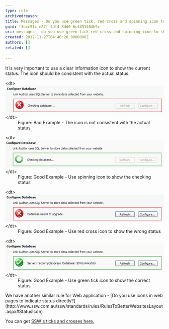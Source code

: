 ```yaml
---
type: rule
archivedreason: 
title: Messages - Do you use green tick, red cross and spinning icon to show the status?
guid: f3ecc9fc-e87f-4df4-8dd0-6c4451404b9c
uri: messages---do-you-use-green-tick-red-cross-and-spinning-icon-to-show-the-status
created: 2012-11-27T04:40:28.0000000Z
authors: []
related: []

---
```


It is very important to use a clear information icon to show the current status. The icon should be consistent with the actual status.

<!--endintro-->
<dl class="badImage">&lt;dt&gt;<img alt="inconsistent icon and actual status" src="../../assets/wrongIconStatus.gif">&lt;/dt&gt;
<dd>Figure: Bad Example - The icon is not consistent with the actual status</dd></dl><dl class="goodImage">&lt;dt&gt;<img alt="spinning icon to show status" src="../../assets/spinningIconStatus.gif">&lt;/dt&gt;
<dd>Figure: Good Example - Use spinning icon to show the checking status</dd></dl><dl class="goodImage">&lt;dt&gt;<img alt="cross icon to show status" src="../../assets/crossIconStatus.gif">&lt;/dt&gt;
<dd>Figure: Good Example - Use red cross icon to show the wrong status</dd></dl><dl class="goodImage">&lt;dt&gt;<img alt="green tick icon to show status" src="../../assets/tickIconStatus.gif">&lt;/dt&gt;
<dd>Figure: Good Example - Use green tick icon to show the correct status</dd></dl>
We have another similar rule for Web application - [Do you use icons in web pages to indicate status directly?](http://www.ssw.com.au/ssw/standards/rules/RulesToBetterWebsitesLayout.aspx#StatusIcon)

You can get [SSW's ticks and crosses here.](http://www.ssw.com.au/ssw/standards/images/OurTicksCrosses/browse.aspx)
